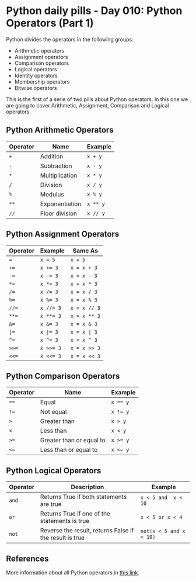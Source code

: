 # Python daily pills - Day 010: Python Operators (Part 1)

Python divides the operators in the following groups:

- Arithmetic operators
- Assignment operators
- Comparison operators
- Logical operators
- Identity operators
- Membership operators
- Bitwise operators

This is the first of a serie of two pills about Python operators. In this one we are going to cover Arithmetic, Assignment, Comparison and Logical operators.

## Python Arithmetic Operators

Operator | Name | Example
--- | --- | ---
`+` | Addition | `x + y`
`-` | Subtraction | `x - y`
`*` | Multiplication | `x * y`
`/` | Division | `x / y`
`%` | Modulus | `x % y`
`**` | Exponentiation | `x ** y`
`//` | Floor division | `x // y`

## Python Assignment Operators

Operator | Example | Same As
--- | --- | ---
`=` | `x = 5` | `x = 5`
`+=` | `x += 3` | `x = x + 3`
`-=` | `x -= 3` | `x = x - 3`
`*=` | `x *= 3` | `x = x * 3`
`/=` | `x /= 3` | `x = x / 3`
`%=` | `x %= 3` | `x = x % 3`
`//=` | `x //= 3` | `x = x // 3`
`**=` | `x **= 3` | `x = x ** 3`
`&=` | `x &= 3` | `x = x & 3`
`\|=` | `x \|= 3` | `x = x \| 3`
`^=` | `x ^= 3` | `x = x ^ 3`
`>>=` | `x >>= 3` | `x = x >> 3`
`<<=` | `x <<= 3` | `x = x << 3`

## Python Comparison Operators

Operator | Name | Example
--- | --- | ---
`==` | Equal | `x == y`
`!=` | Not equal | `x != y`
`>` | Greater than | `x > y`
`<` | Less than | `x < y`
`>=` | Greater than or equal to | `x >= y`
`<=` | Less than or equal to | `x <= y`

## Python Logical Operators

Operator | Description | Example
--- | --- | ---
`and` |  Returns True if both statements are true | `x < 5 and  x < 10`
`or` | Returns True if one of the statements is true | `x < 5 or x < 4`
`not` | Reverse the result, returns False if the result is true | `not(x < 5 and x < 10)`

## References

More information about all Python operators in [this link](https://www.w3schools.com/python/python_operators.asp).
